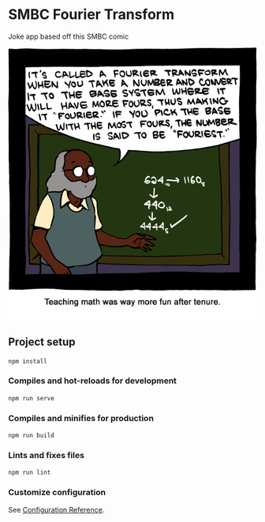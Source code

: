 # SMBC Fourier Transform

Joke app based off this SMBC comic

!["It's called a fourier transform when you take a number and convert it to the base system where it will have more fours, thus making it 'fourier.'"](public/smbc-fourier.gif)

## Project setup

```
npm install
```

### Compiles and hot-reloads for development

```
npm run serve
```

### Compiles and minifies for production

```
npm run build
```

### Lints and fixes files

```
npm run lint
```

### Customize configuration

See [Configuration Reference](https://cli.vuejs.org/config/).
